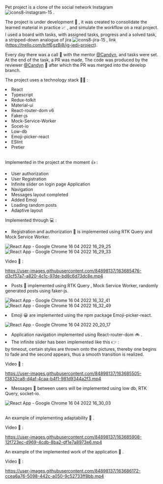 Pet project is a clone of the social network Instagram ![icons8-instagram-15](https://user-images.githubusercontent.com/84898137/163683596-40e35405-0e54-4534-8cac-e92e7ba9f993.png) .

The project is under development 🧬 , it was created to consolidate the learned material in practice 📈 , and simulate the
workflow on a real project. I used a board with tasks, with assigned tasks, progress and a solved task, a stripped-down
analogue of jira ![icons8-jira-15](https://user-images.githubusercontent.com/84898137/163683836-43a6a9f9-caae-41b9-abbc-747461c7dfcb.png)
, link (https://trello.com/b/tfEgzBj8/ig-jedi-project).

Every day there was a call 📱 with the mentor [@Candyn](https://github.com/Candyn), and tasks were set.<br/>
At the end of the task, a PR was made, The code was produced by the reviewer [@Candyn](https://github.com/Candyn) 🤝 after which the PR was merged into
the develop branch.

The project uses a technology stack 👨‍💻 :
<li>React
<li>Typescript
<li>Redux-tolkit
<li>Material-ui
<li>React-router-dom v6
<li>Faker-js
<li>Mock-Service-Worker
<li>Socet-io
<li>Low-db
<li>Emoji-picker-react
<li>ESlint
<li>Pretier
  <br>
   <br>

Implemented in the project at the moment 👍 :
<li>User authorization 
<li>User Registration 
<li>Infinite slider on login page Application
<li>Navigation 
<li>Messages layout completed 
<li>Added Emoji 
<li>Loading random posts 
<li>Adaptive layout

Implemented through 💻 :
<br>
<li>Registration and authorization 🧙 is implemented using RTK Query and Mock Service Worker.
  <br>

![React App - Google Chrome 16 04 2022 16_29_25](https://user-images.githubusercontent.com/84898137/163684830-f634172d-71d6-4ce2-bf38-99e9f8afce5b.png)
![React App - Google Chrome 16 04 2022 16_29_33](https://user-images.githubusercontent.com/84898137/163684870-76703d32-c1bc-4659-96f5-0ef62cb2a612.png)

Video 🎥 :


https://user-images.githubusercontent.com/84898137/163685476-d3cf57a7-a820-4c1c-97de-bd8c6d73dc8e.mp4


<li>Posts 📰 implemented using RTK Query , Mock Service Worker, randomly generated posts using faker-js.
  <br>

![React App - Google Chrome 16 04 2022 16_32_41](https://user-images.githubusercontent.com/84898137/163684918-dd621626-09c4-4783-aa8e-c3f777081a1b.png)
![React App - Google Chrome 16 04 2022 16_32_49](https://user-images.githubusercontent.com/84898137/163684921-f69f3a94-4ccf-493c-97ec-7cbdf2a0d6af.png)

<li>Emoji 😀 are implemented using the npm package Emoji-picker-react.
  <br>

![React App - Google Chrome 16 04 2022 20_20_17](https://user-images.githubusercontent.com/84898137/163685026-e9879d7d-6f4a-4df9-bbb6-9b47269b1211.png)

<li>Application navigation implemented using React-router-dom 🚲 .
  <br>

<li>The infinite  slider has been implemented like this 👉 : <br>by timeout, certain styles are thrown onto the pictures, thereby one begins to fade and the second appears, thus a
smooth transition is realized.


Video 🎥 :


https://user-images.githubusercontent.com/84898137/163685505-f3832ca8-d4af-4caa-b4f1-981d9344a2f3.mp4


<li>Messages 📝 between users will be implemented using low db, RTK Query, socket-io.
  <br>

![React App - Google Chrome 16 04 2022 16_30_03](https://user-images.githubusercontent.com/84898137/163685411-569748d7-ad81-4e63-8b90-06491770fa7d.png)

  <br>
An example of implementing adaptability 📱 .


Video 🎥 :


https://user-images.githubusercontent.com/84898137/163685908-12f723ec-d969-4cdb-8ba2-df1e7a8973e6.mp4

An example of the implemented work of the application 👀 .

Video 🎥 :

https://user-images.githubusercontent.com/84898137/163686172-ccea6a76-5098-442c-a050-9c52733ff8bb.mp4

